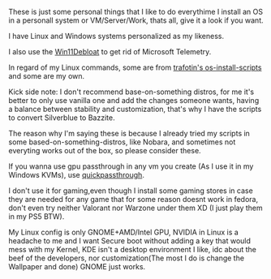 These is just some personal things that I like to do everythime I install an OS in a personall system or VM/Server/Work, thats all, give it a look if you want.

I have Linux and Windows systems personalized as my likeness.

I also use the [Win11Debloat](https://github.com/Raphire/Win11Debloat) to get rid of Microsoft Telemetry.

In regard of my Linux commands, some are from [trafotin's os-install-scripts](https://gitlab.com/trafotin/os-install-scripts) and some are my own.

Kick side note: I don't recommend base-on-something distros, for me it's better to only use vanilla one and add the changes someone wants, having a balance between stability and customization, that's why I have the scripts to convert Silverblue to Bazzite.

The reason why I'm saying these is because I already tried my scripts in some based-on-something-distros, like Nobara, and sometimes not everyting works out of the box, so please consider these.

If you wanna use gpu passthrough in any vm you create (As I use it in my Windows KVMs), use [quickpassthrough](https://github.com/HikariKnight/quickpassthrough).

I don't use it for gaming,even though I install some gaming stores in case they are needed for any game that for some reason doesnt work in fedora, don't even try neither Valorant nor Warzone under them XD (I just play them in my PS5 BTW).

My Linux config is only GNOME+AMD/Intel GPU, NVIDIA in Linux is a headache to me  and I want Secure boot without adding a key that would mess with my Kernel, KDE isn't a desktop environment I like, idc about the beef of the developers, nor customization(The most I do is change the Wallpaper and done) GNOME just works.